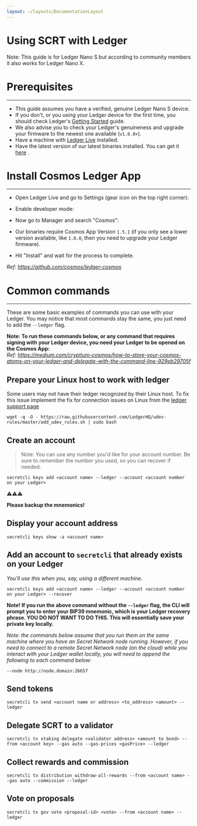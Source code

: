 ```yaml
---
layout: ~/layouts/DocumentationLayout
---
```


# Using SCRT with Ledger


Note: This guide is for Ledger Nano S but according to community members it also works for Ledger Nano X.

# Prerequisites
---------------------------------

*   This guide assumes you have a verified, genuine Ledger Nano S device.
*   If you don't, or you using your Ledger device for the first time, you should check Ledger's [Getting Started](https://support.ledger.com/hc/en-us/sections/360001415213-Getting-started) guide.
*   We also advise you to check your Ledger's genuineness and upgrade your firmware to the newest one available (`v1.6.0+`).
*   Have a machine with [Ledger Live](https://www.ledger.com/ledger-live) installed.
*   Have the latest version of our latest binaries installed. You can get it [here](https://github.com/enigmampc/SecretNetwork/releases/latest) .

# Install Cosmos Ledger App
---------------------------------------------------------

*   Open Ledger Live and go to Settings (gear icon on the top right corner):
    
*   Enable developer mode:  
    
*   Now go to Manager and search "Cosmos":
    
*   Our binaries require Cosmos App Version `1.5.1` (if you only see a lower version available, like `1.0.0`, then you need to upgrade your Ledger firmware).
    
*   Hit "Install" and wait for the process to complete.
    

_Ref: https://github.com/cosmos/ledger-cosmos_

# Common commands
-------------------------------------

These are some basic examples of commands you can use with your Ledger. You may notice that most commands stay the same, you just need to add the `--ledger` flag.

**Note: To run these commands below, or any command that requires signing with your Ledger device, you need your Ledger to be opened on the Cosmos App:**  
_Ref: https://medium.com/cryptium-cosmos/how-to-store-your-cosmos-atoms-on-your-ledger-and-delegate-with-the-command-line-929eb29705f_

## Prepare your Linux host to work with ledger

Some users may not have their ledger recognized by their Linux host. To fix this issue implement the fix for connection issues on Linux from the [ledger support page](https://support.ledger.com/hc/en-us/articles/115005165269-Connection-issues-with-Windows-or-Linux)

```
wget -q -O - https://raw.githubusercontent.com/LedgerHQ/udev-rules/master/add_udev_rules.sh | sudo bash

```

## Create an account

> Note: You can use any number you'd like for your account number. Be sure to remember the number you used, so you can recover if needed.

```
secretcli keys add <account name> --ledger --account <account number on your Ledger>

```

⚠️⚠️⚠️

**Please backup the mnemonics!**

## Display your account address

```
secretcli keys show -a <account name>

```

## Add an account to `secretcli` that already exists on your Ledger

_You'll use this when you, say, using a different machine._

```
secretcli keys add <account name> --ledger --account <account number on your Ledger> --recover

```

**Note! If you run the above command without the `--ledger` flag, the CLI will prompt you to enter your BIP39 mnemonic, which is your Ledger recovery phrase. YOU DO NOT WANT TO DO THIS. This will essentially save your private key locally.**

_Note: the commands below assume that you run them on the same machine where you have an Secret Network node running. However, if you need to connect to a remote Secret Network node (on the cloud) while you interact with your Ledger wallet locally, you will need to append the following to each command below:_

```
--node http://node.domain:26657

```

## Send tokens

```
secretcli tx send <account name or address> <to_address> <amount> --ledger

```

## Delegate SCRT to a validator

```
secretcli tx staking delegate <validator address> <amount to bond> --from <account key> --gas auto --gas-prices <gasPrice> --ledger

```

## Collect rewards and commission

```
secretcli tx distribution withdraw-all-rewards --from <account name> --gas auto --commission --ledger

```

## Vote on proposals

```
secretcli tx gov vote <proposal-id> <vote> --from <account name> --ledger

```
